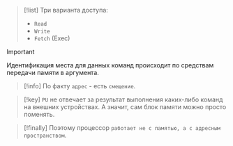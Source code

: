 
> [!list] 
> Три варианта доступа:
> - `Read`
> - `Write`
> - `Fetch` (Exec)

> [!important] 
> Идентификация места для данных команд происходит по средствам передачи памяти в аргумента.

> [!info] 
> По факту `адрес` - есть `смещение`.
> 

> [!key] 
> `PU` не отвечает за результат выполнения каких-либо команд на внешних устройствах. А значит, сам блок памяти можно просто поменять.

> [!finally] 
> Поэтому процессор `работает не с памятью, а с адресным пространством`.


